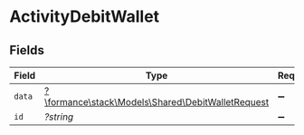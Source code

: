# ActivityDebitWallet


## Fields

| Field                                                                                          | Type                                                                                           | Required                                                                                       | Description                                                                                    |
| ---------------------------------------------------------------------------------------------- | ---------------------------------------------------------------------------------------------- | ---------------------------------------------------------------------------------------------- | ---------------------------------------------------------------------------------------------- |
| `data`                                                                                         | [?\formance\stack\Models\Shared\DebitWalletRequest](../../Models/Shared/DebitWalletRequest.md) | :heavy_minus_sign:                                                                             | N/A                                                                                            |
| `id`                                                                                           | *?string*                                                                                      | :heavy_minus_sign:                                                                             | N/A                                                                                            |